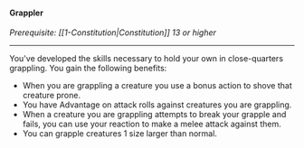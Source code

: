 #### Grappler

_Prerequisite: [[1-Constitution|Constitution]] 13 or higher_

---

You've developed the skills necessary to hold your own in close-quarters grappling. You gain the following benefits:

-   When you are grappling a creature you use a bonus action to shove that creature prone.
-   You have Advantage on attack rolls against creatures you are grappling.
-   When a creature you are grappling attempts to break your grapple and fails, you can use your reaction to make a melee attack against them.
-   You can grapple creatures 1 size larger than normal.